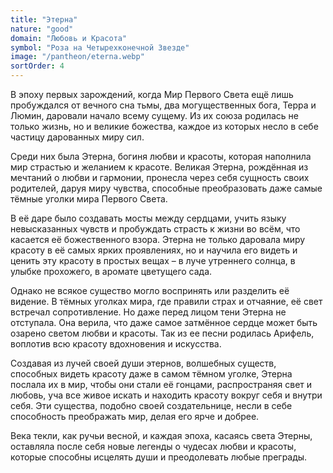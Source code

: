 ```yaml
---
title: "Этерна"
nature: "good"
domain: "Любовь и Красота"
symbol: "Роза на Четырехконечной Звезде"
image: "/pantheon/eterna.webp"
sortOrder: 4
---
```


В эпоху первых зарождений, когда Мир Первого Света ещё лишь
пробуждался от вечного сна тьмы, два могущественных бога, Терра и
Люмин, даровали начало всему сущему. Из их союза родилась не
только жизнь, но и великие божества, каждое из которых несло в себе
частицу дарованных миру сил.

Среди них была Этерна, богиня любви и красоты, которая наполнила
мир страстью и желанием к красоте. Великая Этерна, рождённая из
мечтаний о любви и гармонии, пронесла через себя сущность своих
родителей, даруя миру чувства, способные преобразовать даже самые
тёмные уголки мира Первого Света.

В её даре было создавать мосты между сердцами, учить языку
невысказанных чувств и пробуждать страсть к жизни во всём, что
касается её божественного взора. Этерна не только даровала миру
красоту в её самых ярких проявлениях, но и научила его видеть и
ценить эту красоту в простых вещах – в луче утреннего солнца, в улыбке
прохожего, в аромате цветущего сада.

Однако не всякое существо могло воспринять или разделить её
видение. В тёмных уголках мира, где правили страх и отчаяние, её свет
встречал сопротивление. Но даже перед лицом тени Этерна не
отступала. Она верила, что даже самое затмённое сердце может быть
озарено светом любви и красоты. Так из ее песни родилась Арифель,
воплотив всю красоту вдохновения и искусства.

Создавая из лучей своей души этернов, волшебных существ, способных
видеть красоту даже в самом тёмном уголке, Этерна послала их в мир,
чтобы они стали её гонцами, распространяя свет и любовь, уча все
живое искать и находить красоту вокруг себя и внутри себя. Эти
существа, подобно своей создательнице, несли в себе способность
преображать мир, делая его ярче и добрее.

Века текли, как ручьи весной, и каждая эпоха, касаясь света Этерны,
оставляла после себя новые легенды о чудесах любви и красоты,
которые способны исцелять души и преодолевать любые преграды.
